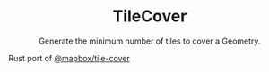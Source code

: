 <h1 align=center>TileCover</h1>

<p align=center>Generate the minimum number of tiles to cover a Geometry.</p>

Rust port of [@mapbox/tile-cover](https://github.com/mapbox/tile-cover)
